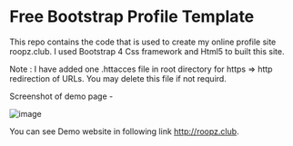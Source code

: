 # Free Bootstrap Profile Template

This repo contains the code that is used to create my online profile site roopz.club. I used Bootstrap 4 Css framework and Html5 to built this site.

Note : I have added one .httacces file in root directory for https => http redirection of URLs. You may delete this file if not requird.

Screenshot of demo page -

![image](http://roopz.club/images/github_profile.png)


You can see Demo website in following link http://roopz.club.
